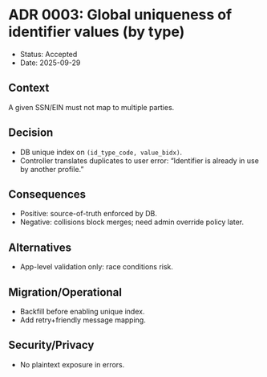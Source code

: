# ADR 0003: Global uniqueness of identifier values (by type)

- Status: Accepted
- Date: 2025-09-29

## Context
A given SSN/EIN must not map to multiple parties.

## Decision
- DB unique index on `(id_type_code, value_bidx)`.
- Controller translates duplicates to user error: “Identifier is already in use by another profile.”

## Consequences
- Positive: source-of-truth enforced by DB.
- Negative: collisions block merges; need admin override policy later.

## Alternatives
- App-level validation only: race conditions risk.

## Migration/Operational
- Backfill before enabling unique index.
- Add retry+friendly message mapping.

## Security/Privacy
- No plaintext exposure in errors.

